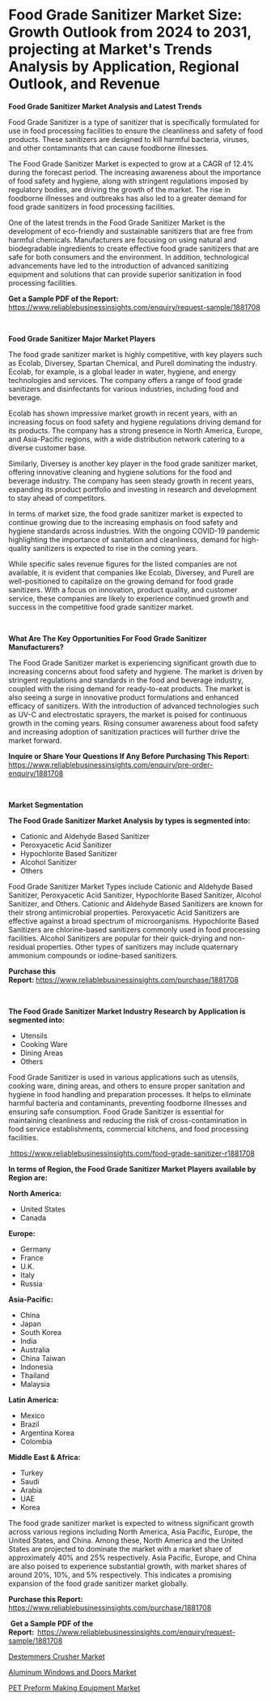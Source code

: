 <p><h1>Food Grade Sanitizer Market Size: Growth Outlook from 2024 to 2031, projecting at Market's Trends Analysis by Application, Regional Outlook, and Revenue</h1></p><p><strong>Food Grade Sanitizer Market Analysis and Latest Trends</strong></p>
<p><p>Food Grade Sanitizer is a type of sanitizer that is specifically formulated for use in food processing facilities to ensure the cleanliness and safety of food products. These sanitizers are designed to kill harmful bacteria, viruses, and other contaminants that can cause foodborne illnesses.</p><p>The Food Grade Sanitizer Market is expected to grow at a CAGR of 12.4% during the forecast period. The increasing awareness about the importance of food safety and hygiene, along with stringent regulations imposed by regulatory bodies, are driving the growth of the market. The rise in foodborne illnesses and outbreaks has also led to a greater demand for food grade sanitizers in food processing facilities.</p><p>One of the latest trends in the Food Grade Sanitizer Market is the development of eco-friendly and sustainable sanitizers that are free from harmful chemicals. Manufacturers are focusing on using natural and biodegradable ingredients to create effective food grade sanitizers that are safe for both consumers and the environment. In addition, technological advancements have led to the introduction of advanced sanitizing equipment and solutions that can provide superior sanitization in food processing facilities.</p></p>
<p><strong>Get a Sample PDF of the Report:&nbsp;</strong> <a href="https://www.reliablebusinessinsights.com/enquiry/request-sample/1881708">https://www.reliablebusinessinsights.com/enquiry/request-sample/1881708</a></p>
<p>&nbsp;</p>
<p><strong>Food Grade Sanitizer Major Market Players</strong></p>
<p><p>The food grade sanitizer market is highly competitive, with key players such as Ecolab, Diversey, Spartan Chemical, and Purell dominating the industry. Ecolab, for example, is a global leader in water, hygiene, and energy technologies and services. The company offers a range of food grade sanitizers and disinfectants for various industries, including food and beverage.</p><p>Ecolab has shown impressive market growth in recent years, with an increasing focus on food safety and hygiene regulations driving demand for its products. The company has a strong presence in North America, Europe, and Asia-Pacific regions, with a wide distribution network catering to a diverse customer base.</p><p>Similarly, Diversey is another key player in the food grade sanitizer market, offering innovative cleaning and hygiene solutions for the food and beverage industry. The company has seen steady growth in recent years, expanding its product portfolio and investing in research and development to stay ahead of competitors.</p><p>In terms of market size, the food grade sanitizer market is expected to continue growing due to the increasing emphasis on food safety and hygiene standards across industries. With the ongoing COVID-19 pandemic highlighting the importance of sanitation and cleanliness, demand for high-quality sanitizers is expected to rise in the coming years.</p><p>While specific sales revenue figures for the listed companies are not available, it is evident that companies like Ecolab, Diversey, and Purell are well-positioned to capitalize on the growing demand for food grade sanitizers. With a focus on innovation, product quality, and customer service, these companies are likely to experience continued growth and success in the competitive food grade sanitizer market.</p></p>
<p>&nbsp;</p>
<p><strong>What Are The Key Opportunities For Food Grade Sanitizer Manufacturers?</strong></p>
<p><p>The Food Grade Sanitizer market is experiencing significant growth due to increasing concerns about food safety and hygiene. The market is driven by stringent regulations and standards in the food and beverage industry, coupled with the rising demand for ready-to-eat products. The market is also seeing a surge in innovative product formulations and enhanced efficacy of sanitizers. With the introduction of advanced technologies such as UV-C and electrostatic sprayers, the market is poised for continuous growth in the coming years. Rising consumer awareness about food safety and increasing adoption of sanitization practices will further drive the market forward.</p></p>
<p><strong>Inquire or Share Your Questions If Any Before Purchasing This Report:</strong> <a href="https://www.reliablebusinessinsights.com/enquiry/pre-order-enquiry/1881708">https://www.reliablebusinessinsights.com/enquiry/pre-order-enquiry/1881708</a></p>
<p>&nbsp;</p>
<p><strong>Market Segmentation</strong></p>
<p><strong>The Food Grade Sanitizer Market Analysis by types is segmented into:</strong></p>
<p><ul><li>Cationic and Aldehyde Based Sanitizer</li><li>Peroxyacetic Acid Sanitizer</li><li>Hypochlorite Based Sanitizer</li><li>Alcohol Sanitizer</li><li>Others</li></ul></p>
<p><p>Food Grade Sanitizer Market Types include Cationic and Aldehyde Based Sanitizer, Peroxyacetic Acid Sanitizer, Hypochlorite Based Sanitizer, Alcohol Sanitizer, and Others. Cationic and Aldehyde Based Sanitizers are known for their strong antimicrobial properties. Peroxyacetic Acid Sanitizers are effective against a broad spectrum of microorganisms. Hypochlorite Based Sanitizers are chlorine-based sanitizers commonly used in food processing facilities. Alcohol Sanitizers are popular for their quick-drying and non-residual properties. Other types of sanitizers may include quaternary ammonium compounds or iodine-based sanitizers.</p></p>
<p><strong>Purchase this Report:&nbsp;</strong><a href="https://www.reliablebusinessinsights.com/purchase/1881708">https://www.reliablebusinessinsights.com/purchase/1881708</a></p>
<p>&nbsp;</p>
<p><strong>The Food Grade Sanitizer Market Industry Research by Application is segmented into:</strong></p>
<p><ul><li>Utensils</li><li>Cooking Ware</li><li>Dining Areas</li><li>Others</li></ul></p>
<p><p>Food Grade Sanitizer is used in various applications such as utensils, cooking ware, dining areas, and others to ensure proper sanitation and hygiene in food handling and preparation processes. It helps to eliminate harmful bacteria and contaminants, preventing foodborne illnesses and ensuring safe consumption. Food Grade Sanitizer is essential for maintaining cleanliness and reducing the risk of cross-contamination in food service establishments, commercial kitchens, and food processing facilities.</p></p>
<p><a href="https://www.reliablebusinessinsights.com/food-grade-sanitizer-r1881708">&nbsp;https://www.reliablebusinessinsights.com/food-grade-sanitizer-r1881708</a></p>
<p><strong>In terms of Region, the Food Grade Sanitizer Market Players available by Region are:</strong></p>
<p>
    <p> <strong> North America: </strong>
        <ul>
            <li>United States</li>
            <li>Canada</li>
        </ul>
        </p> 
    <p> <strong> Europe: </strong>
        <ul>
            <li>Germany</li>
            <li>France</li>
            <li>U.K.</li>
            <li>Italy</li>
            <li>Russia</li>
        </ul>
        </p> 
    <p> <strong> Asia-Pacific: </strong>
        <ul>
            <li>China</li>
            <li>Japan</li>
            <li>South Korea</li>
            <li>India</li>
            <li>Australia</li>
            <li>China Taiwan</li>
            <li>Indonesia</li>
            <li>Thailand</li>
            <li>Malaysia</li>
        </ul>
        </p> 
    <p> <strong> Latin America: </strong>
        <ul>
            <li>Mexico</li>
            <li>Brazil</li>
            <li>Argentina Korea</li>
            <li>Colombia</li>
        </ul>
        </p> 
    <p> <strong> Middle East & Africa: </strong>
        <ul>
            <li>Turkey</li>
            <li>Saudi</li>
            <li>Arabia</li>
            <li>UAE</li>
            <li>Korea</li>
        </ul>
    </p>
    </p>
<p><p>The food grade sanitizer market is expected to witness significant growth across various regions including North America, Asia Pacific, Europe, the United States, and China. Among these, North America and the United States are projected to dominate the market with a market share of approximately 40% and 25% respectively. Asia Pacific, Europe, and China are also poised to experience substantial growth, with market shares of around 20%, 10%, and 5% respectively. This indicates a promising expansion of the food grade sanitizer market globally.</p></p>
<p><strong>Purchase this Report: </strong><a href="https://www.reliablebusinessinsights.com/purchase/1881708">https://www.reliablebusinessinsights.com/purchase/1881708</a></p>
<p>&nbsp;<strong>Get a Sample PDF of the Report:&nbsp;&nbsp;</strong><a href="https://www.reliablebusinessinsights.com/enquiry/request-sample/1881708">https://www.reliablebusinessinsights.com/enquiry/request-sample/1881708</a></p>
<p><strong></strong></p>
<p><p><a href="https://view.publitas.com/reportprime-1/destemmers-crusher-market-outlook-complete-industry-analysis-2024-to-2031/">Destemmers Crusher Market</a></p><p><a href="https://github.com/YashRP12/Market-Research-Report-List-5/blob/main/aluminum-windows-and-doors-market.md">Aluminum Windows and Doors Market</a></p><p><a href="https://view.publitas.com/reportprime-1/strategic-insights-into-global-pet-preform-making-equipment-market-trends-2024-2031-covered-in-166-pages/">PET Preform Making Equipment Market</a></p></p>